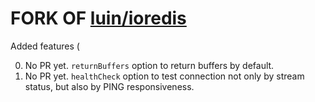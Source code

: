 # FORK OF [luin/ioredis](https://github.com/luin/ioredis)

Added features (

0. No PR yet. `returnBuffers` option to return buffers by default.
0. No PR yet. `healthCheck` option to test connection not only by stream status,
but also by PING responsiveness.
